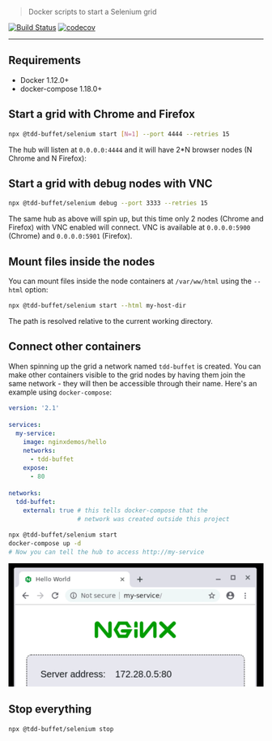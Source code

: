 > Docker scripts to start a Selenium grid

[![Build Status](https://travis-ci.com/NiGhTTraX/tdd-buffet.svg?branch=master)](https://travis-ci.com/NiGhTTraX/tdd-buffet) [![codecov](https://codecov.io/gh/NiGhTTraX/tdd-buffet/branch/master/graph/badge.svg)](https://codecov.io/gh/NiGhTTraX/tdd-buffet)

----

## Requirements

- Docker 1.12.0+
- docker-compose 1.18.0+


## Start a grid with Chrome and Firefox

```sh
npx @tdd-buffet/selenium start [N=1] --port 4444 --retries 15
```

The hub will listen at `0.0.0.0:4444` and it will have 2*N browser nodes (N Chrome and N Firefox):


## Start a grid with debug nodes with VNC

```sh
npx @tdd-buffet/selenium debug --port 3333 --retries 15
```

The same hub as above will spin up, but this time only 2 nodes (Chrome and Firefox) with VNC enabled will connect. VNC is available at `0.0.0.0:5900` (Chrome) and `0.0.0.0:5901` (Firefox).


## Mount files inside the nodes

You can mount files inside the node containers at `/var/ww/html` using the `--html` option:

```sh
npx @tdd-buffet/selenium start --html my-host-dir
```

The path is resolved relative to the current working directory.


## Connect other containers

When spinning up the grid a network named `tdd-buffet` is created. You can make other containers visible to the grid nodes by having them join the same network - they will then be accessible through their name. Here's an example using `docker-compose`:

```yaml
version: '2.1'

services:
  my-service:
    image: nginxdemos/hello
    networks:
      - tdd-buffet
    expose:
      - 80

networks:
  tdd-buffet:
    external: true # this tells docker-compose that the
                   # network was created outside this project
```

```sh
npx @tdd-buffet/selenium start
docker-compose up -d
# Now you can tell the hub to access http://my-service
```

![network](./network.png)


## Stop everything

```sh
npx @tdd-buffet/selenium stop
```

